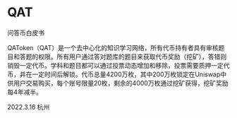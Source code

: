 # QAT
问答币白皮书

QAToken（QAT）是一个去中心化的知识学习网络，所有代币持有者具有审核题目和答题的权限。所有用户通过答对题库的题目来获取代币奖励（挖矿），答错则销毁一定代币。学科和题目都可以通过投票动态增加和移除，投票需要质押一定代币，并在一定时间后解锁。代币总量4200万枚，其中200万枚锁定在Uniswap中供用户交易购买，每个账号限量20枚，剩余的4000万枚通过挖矿获得，挖矿奖励每4年减半。

2022.3.16 杭州

